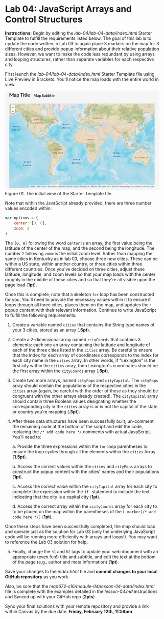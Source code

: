 # Lab 04: JavaScript Arrays and Control Structures

**Instructions:** Begin by editing the *lab-04/lab-04-data/index.html* Starter Template to fulfill the requirements listed below. The goal of this lab is to update the code written in Lab 03 to again place 3 markers on the map for 3 different cities and provide popup information about their relative population sizes. However, we want to make the code less redundant by using arrays and looping structures, rather than separate variables for each respective city.

First launch the *lab-04/lab-04-data/index.html* Starter Template file using Live Preview in Brackets. You'll notice the map loads with the entire world in view.

![The initial view of the Starter Template file](lab-04-graphics/initial-view.png)  
Figure 01. The initial view of the Starter Template file.

Note that within the JavaScript already provided, there are three number values encoded within:

```javascript
var options = {
    center: [0, 0],
    zoom: 2
}
```
The `[0, 0]` following the word `center` is an array, the first value being the latitude of the center of the map, and the second being the longitude. The number `2` following `zoom` is the initial zoom level. Rather than mapping the same cities in Kentucky as in lab 03, choose three new cities. These can be within a US state, within another country, or three cities within three different countries. Once you've decided on three cities, adjust these latitude, longitude, and zoom levels so that your map loads with the center roughly in the middle of these cities and so that they're all visible upon the page load (**1pt**).

Once this is complete, note that a skeleton `for` loop has been constructed for you. You'll need to provide the necessary values within it to ensure it loops through all three cities, places them on the map, and updates their popup content with their relevant information. Continue to write JavaScript to fulfill the following requirements. 

1. Create a variable named `cities` that contains the String type names of your 3 cities, stored as an array (**.5pt**).

2. Create a 2-dimensional array named `cityCoords` that contains 3 elements: each one an array containing the latitude and longitude of each of the three cities listed in the `cities` array. Be careful to ensure that the index for each array of coordinates corresponds to the index for each city name in the `cities` array. In other words, if "Lexington" is the first city within the `cities` array, then Lexington's coordinates should be the first array within the `cityCoords` array (**.5pt**).

3. Create two more arrays, named `cityPops` and `cityCapital`. The `cityPops` array should contain the populations of the respective cities in the `cities` array (again, be careful with the order of these as they should be congruent with the other arrays already created). The `cityCapital` array should contain three Boolean values designating whether the corresponding city in the `cities` array is or is not the capital of the state or country you're mapping (**.5pt**).

4. After these data structures have been successfully built, un-comment the remaining code at the bottom of the script and edit the code, replacing the `/* add code here */` comments with actual JavaScript. You'll need to:

    a. Provide the three expressions within the `for` loop parentheses to ensure the loop cycles through all the elements within the `cities` Array (**1.5pt**).
    
    b. Access the correct values within the `cities` and `cityPops` arrays to construct the popup content with the cities' names and their populations (**1pt**).
    
    c. Access the correct value within the `cityCapital` array for each city to complete the expression within the `if ` statement to include the text indicating that the city is a capital city (**1pt**).
    
    d. Access the correct array within the `ciityCoords` array for each city to to be placed on the map within the parentheses of the `L.marker(/* add code here */)` (**1pt**).
    
 Once these steps have been successfully completed, the map should load and operate just as the solution for Lab 03 (only the underlying JavaScript code will be running more efficiently with arrays and loops!). You may want to reference the Lab 03 solution for help.
    
5. Finally, change the `h1` and `h2` tags to update your web document with an appropriate (even fun!) title and subtitle, and edit the text at the bottom of the page (e.g., author and meta information) (**1pt**).

Save your changes to the *index.html* file and **commit changes to your local GitHub repository** as you work. 

Also, be sure that the *map672-s16/module-04/lesson-04-data/index.html* file is complete with the examples detailed in the *lesson-04.md* instructions and Synced up with your GitHub repo (**2pts**)

Sync your final solutions with your remote repository and provide a link within Canvas by the due date: **Friday, February 12th, 11:59pm**.

